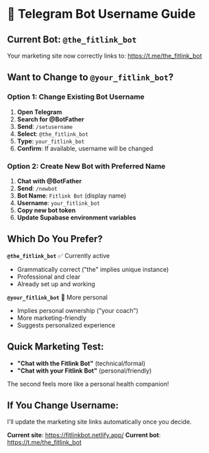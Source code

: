 # 🤖 Telegram Bot Username Guide

## Current Bot: `@the_fitlink_bot`
Your marketing site now correctly links to: https://t.me/the_fitlink_bot

## Want to Change to `@your_fitlink_bot`? 

### Option 1: Change Existing Bot Username
1. **Open Telegram**
2. **Search for @BotFather**
3. **Send**: `/setusername`
4. **Select**: `@the_fitlink_bot`
5. **Type**: `your_fitlink_bot`
6. **Confirm**: If available, username will be changed

### Option 2: Create New Bot with Preferred Name
1. **Chat with @BotFather**
2. **Send**: `/newbot`
3. **Bot Name**: `Fitlink Bot` (display name)
4. **Username**: `your_fitlink_bot`
5. **Copy new bot token**
6. **Update Supabase environment variables**

## Which Do You Prefer?

**`@the_fitlink_bot`** ✅ Currently active
- Grammatically correct ("the" implies unique instance)
- Professional and clear
- Already set up and working

**`@your_fitlink_bot`** 🎯 More personal
- Implies personal ownership ("your coach")
- More marketing-friendly
- Suggests personalized experience

## Quick Marketing Test:
- **"Chat with the Fitlink Bot"** (technical/formal)
- **"Chat with your Fitlink Bot"** (personal/friendly)

The second feels more like a personal health companion! 

## If You Change Username:
I'll update the marketing site links automatically once you decide.

**Current site**: https://fitlinkbot.netlify.app/
**Current bot**: https://t.me/the_fitlink_bot
